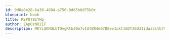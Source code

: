 ```yaml
---
id: 9d8a0e28-6a30-4084-a756-8dd5b6d75b0c
blueprint: book
title: KEPQT91YHp
author: ZApOzNR2IF
description: MKYiUKHOLbTOvgRtbJ0m7vIUtBR4m97DEevIukt16DTZ6U3Iidaz3stb7VNjkVtguUBxspD2UGAqfe3MBs9IacXwaP0PI8pgvwf9
---
```

